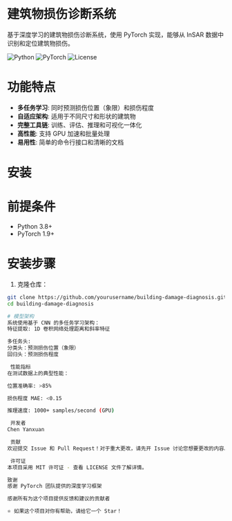 # 建筑物损伤诊断系统

基于深度学习的建筑物损伤诊断系统，使用 PyTorch 实现，能够从 InSAR 数据中识别和定位建筑物损伤。

![Python](https://img.shields.io/badge/Python-3.8%2B-blue)
![PyTorch](https://img.shields.io/badge/PyTorch-1.9%2B-red)
![License](https://img.shields.io/badge/License-MIT-green)

# 功能特点

- **多任务学习**: 同时预测损伤位置（象限）和损伤程度
- **自适应架构**: 适用于不同尺寸和形状的建筑物
- **完整工具链**: 训练、评估、推理和可视化一体化
- **高性能**: 支持 GPU 加速和批量处理
- **易用性**: 简单的命令行接口和清晰的文档

#  安装

# 前提条件
- Python 3.8+
- PyTorch 1.9+

# 安装步骤

1. 克隆仓库：
```bash
git clone https://github.com/yourusername/building-damage-diagnosis.git
cd building-damage-diagnosis

# 模型架构
系统使用基于 CNN 的多任务学习架构：
特征提取: 1D 卷积网络处理距离和斜率特征

多任务头:
分类头：预测损伤位置（象限）
回归头：预测损伤程度

 性能指标
在测试数据上的典型性能：

位置准确率: >85%

损伤程度 MAE: <0.15

推理速度: 1000+ samples/second (GPU)

 开发者
Chen Yanxuan

 贡献
欢迎提交 Issue 和 Pull Request！对于重大更改，请先开 Issue 讨论您想要更改的内容。

 许可证
本项目采用 MIT 许可证 - 查看 LICENSE 文件了解详情。

致谢
感谢 PyTorch 团队提供的深度学习框架

感谢所有为这个项目提供反馈和建议的贡献者

⭐ 如果这个项目对你有帮助，请给它一个 Star！
